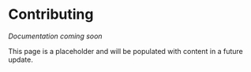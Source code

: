 # Contributing

*Documentation coming soon*

This page is a placeholder and will be populated with content in a future update.
